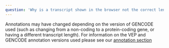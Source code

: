 ```yaml
---
question: 'Why is a transcript shown in the browser not the correct length and/or appears to be annotated incorrectly?'
---
```


Annotations may have changed depending on the version of GENCODE used (such as changing from a non-coding to a protein-coding gene, or having a different transcript length). For information on the VEP and GENCODE annotation versions used please see our [annotation section](/help/vep)
